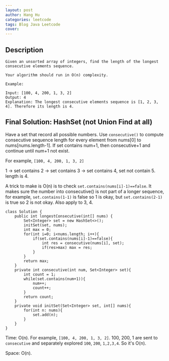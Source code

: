 ```yaml
---
layout: post
author: Hang Hu
categories: leetcode
tags: Blog Java Leetcode 
cover: 
---
```

## Description

```
Given an unsorted array of integers, find the length of the longest consecutive elements sequence.

Your algorithm should run in O(n) complexity.

Example:

Input: [100, 4, 200, 1, 3, 2]
Output: 4
Explanation: The longest consecutive elements sequence is [1, 2, 3, 4]. Therefore its length is 4.
```


## Final Solution: HashSet (not Union Find at all)


Have a set that record all possible numbers. Use `consecutive()` to compute consecutive sequence length for every element from nums[0] to nums[nums.length-1]. If set contains num+1, then consecutive+1 and continue until num+1 not exist.


For example, `[100, 4, 200, 1, 3, 2]`


1 -> set contains 2 -> set contains 3 -> set contains 4, set not contain 5. length is 4.


A trick to make is O(n) is to check `set.contains(nums[i]-1)==false`. It makes sure the number into consecutive() is not part of a longer sequence, for example, `set.contains(1-1)` is false so 1 is okay, but `set.contains(2-1)` is true so 2 is not okay. Also apply to 3, 4.



```
class Solution {
    public int longestConsecutive(int[] nums) {
        Set<Integer> set = new HashSet<>();
        initSet(set, nums);
        int max = 0;
        for(int i=0; i<nums.length; i++){
            if(set.contains(nums[i]-1)==false){
                int res = consecutive(nums[i], set);
                if(res>max) max = res;    
            }
        }
        return max;
    }
    private int consecutive(int num, Set<Integer> set){
        int count = 1;
        while(set.contains(num+1)){
            num++;
            count++;
        }
        return count;
    }
    private void initSet(Set<Integer> set, int[] nums){
        for(int n: nums){
            set.add(n);
        }
    }
}
```


Time: O(n). For example, `[100, 4, 200, 1, 3, 2]`. 100, 200, 1 are sent to `consecutive` and separately explored `100`, `200`, `1,2,3,4`. So it's O(n).


Space: O(n).

